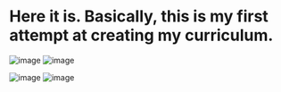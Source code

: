 <h1>Here it is. Basically, this is my first attempt at creating my curriculum.</h1>

![image](https://github.com/gabrielvinicius02/21days/assets/135758067/acc2c361-3c5f-4334-b83a-c7fb7d9c3064)
![image](https://github.com/gabrielvinicius02/21days/assets/135758067/f30b23ef-c332-4000-bece-58e518aabe8c)

![image](https://github.com/gabrielvinicius02/21days/assets/135758067/8ae5c55f-b251-4bf0-98ae-cb8503dfd496)
![image](https://github.com/gabrielvinicius02/21days/assets/135758067/32eb438f-b250-4ae9-81f3-a072014246b6)
